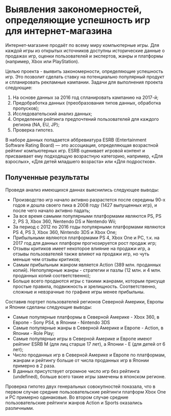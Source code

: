 # Выявления закономерностей, определяющие успешность игр для интернет-магазина

Интернет-магазине продаёт по всему миру компьютерные игры. Для каждой игры из открытых источников доступны исторические данные о продажах игр, оценки пользователей и экспертов, жанры и платформы (например, Xbox или PlayStation).

Целью проекта - выявить закономерности, определяющие успешность игр. Это позволит сделать ставку на потенциально популярный продукт и спланировать рекламные кампании.
Задачи для выполнения проекта следующие:
1. На основе данных за 2016 год спланировать кампанию на 2017-й;
2. Предобработка данных (преобразования типов данных, обработка пропусков);
3. Исследовательский анализ данных;
4. Определение рейтинга предпочтений пользователей для каждого региона (NA, EU, JP);
5. Проверка гипотез.

В наборе данных попадается аббревиатура ESRB (Entertainment Software Rating Board) — это ассоциация, определяющая возрастной рейтинг компьютерных игр. ESRB оценивает игровой контент и присваивает ему подходящую возрастную категорию, например, «Для взрослых», «Для детей младшего возраста» или «Для подростков».

## Полученные результаты

Проведя анализ имеющихся даннах выяснились следующее выводы:

* Производство игр начало активно разрастется после середины 90-х годов и дошла своего пика в 2008 году (1427 выпущенных игр), и после чего начало активно падать;
* За все время самыми популярными платформами являются PS, PS 2, PS 3, Xbox 360, Nentendo DS и Nentendo Wii;
* За период с 2012 по 2016 годы популярными платформами являются PS 4, PS 3, Xbox 360, Nintendo 3DS и Xbox One;
* Прибыльными являются платформами PS 4, Xbox One и PC, т.к. на 2017 год для данных платформ прогнозируется рост продаж игр;
* Отзывы критиков имеет некоторое влияние на продажи игр, а отзывы пользователей также влияют на продажи игр, но чуть меньше чем отзывы критиков;
* Самым прибыльным жанром является Action (389 млн. проданных копий). Непопулярные жанры - стратегии и пазлы (12 млн. и 4 млн. проданных копий соответственно);
* Больше всего продаются игры с такими жанрами, которым присуще простые правила, подвижность и зрелищность. Соответственно, сложные и невзрачные по графике игры менее прибыльны.

Составив портрет пользователей регионов Северной Америки, Европы и Японии сделаны следующие выводы:

* Самые популярные платформы в Северной Америке - Xbox 360, в Европе - Sony PS4, в Японии - Nintendo 3DS
* Самые популярные жанры в Северной Америке и Европе - Action, в Японии - Role Play;
* Самые популярные игры в Северной Америке и Европе имеют рейтинг ESRB M (для лиц старше 17 лет), а Японии - E (для детей от 6 лет);
* Число проданных игр в Северной Америке и Европе по платформам, жанрам и рейтингу больше от числа проданных игр в Японии примерно в 2 раза.
* В данных присутствует огромное число игр без рейтинга (undefined), больше всего такие игры замечены в японском регионе.

Проверка гипотез двух генеральных совокупностей показала, что в первом случае средние пользовательские рейтинги платформ Xbox One и PC примерно одинаковые. Во втором случае средние пользовательские рейтинги жанров Action и Sports оказались различными.
